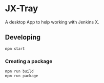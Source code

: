 # JX-Tray

A desktop App to help working with Jenkins X.

## Developing

```bash
npm start
```

### Creating a package

```bash
npm run build
npm run package
```
